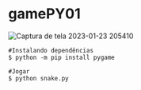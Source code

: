 # gamePY01

<img>![Captura de tela 2023-01-23 205410](https://user-images.githubusercontent.com/112342764/214180075-ad3a3d3b-6ee5-4ab7-967d-55562cb67e0a.png)



```
#Instalando dependências
$ python -m pip install pygame

#Jogar
$ python snake.py
```

